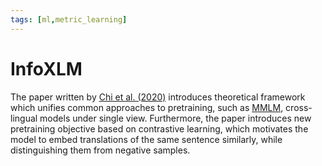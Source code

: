 ```yaml
---
tags: [ml,metric_learning]
---
```

# InfoXLM

The paper written by [Chi et al. (2020)](https://arxiv.org/abs/2007.07834)
introduces theoretical framework which unifies common approaches to pretraining,
such as [MMLM](./xlm_r.md), cross-lingual models under single view. Furthermore,
the paper introduces new pretraining objective based on contrastive learning,
which motivates the model to embed translations of the same sentence similarly,
while distinguishing them from negative samples.
